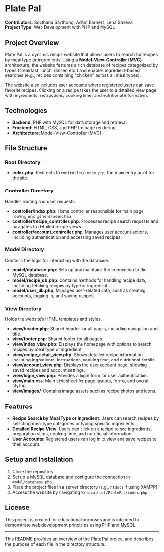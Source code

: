 # Plate Pal

**Contributors**: Southana Saythong, Adam Earnest, Lena Sarieva  
**Project Type**: Web Development with PHP and MySQL

## Project Overview
Plate Pal is a dynamic recipe website that allows users to search for recipes by meal type or ingredients. Using a **Model-View-Controller (MVC)** architecture, the website features a rich database of recipes categorized by types (breakfast, lunch, dinner, etc.) and enables ingredient-based searches (e.g., recipes containing "chicken" across all meal types).  

The website also includes user accounts where registered users can save favorite recipes. Clicking on a recipe takes the user to a detailed view page with ingredients, instructions, cooking time, and nutritional information.

## Technologies
- **Backend**: PHP with MySQL for data storage and retrieval
- **Frontend**: HTML, CSS, and PHP for page rendering
- **Architecture**: Model-View-Controller (MVC)

## File Structure

### Root Directory
- **index.php**: Redirects to `controller/index.php`, the main entry point for the site.

### Controller Directory
Handles routing and user requests. 

- **controller/index.php**: Home controller responsible for main page routing and general searches.
- **controller/recipe_controller.php**: Processes recipe search requests and navigates to detailed recipe views.
- **controller/account_controller.php**: Manages user account actions, including authentication and accessing saved recipes.

### Model Directory
Contains the logic for interacting with the database.

- **model/database.php**: Sets up and maintains the connection to the MySQL database.
- **model/recipe_db.php**: Contains methods for handling recipe data, including fetching recipes by type or ingredient.
- **model/user_db.php**: Manages user-related data, such as creating accounts, logging in, and saving recipes.

### View Directory
Holds the website’s HTML templates and styles.

- **view/header.php**: Shared header for all pages, including navigation and title.
- **view/footer.php**: Shared footer for all pages.
- **view/index_view.php**: Displays the homepage with options to search recipes by meal type or ingredient.
- **view/recipe_detail_view.php**: Shows detailed recipe information, including ingredients, instructions, cooking time, and nutritional details.
- **view/account_view.php**: Displays the user account page, showing saved recipes and account settings.
- **view/login_view.php**: Provides a login form for user authentication.
- **view/main.css**: Main stylesheet for page layouts, forms, and overall styling.
- **view/images/**: Contains image assets such as recipe photos and icons.

## Features
- **Recipe Search by Meal Type or Ingredient**: Users can search recipes by selecting meal type categories or typing specific ingredients.
- **Detailed Recipe View**: Users can click on a recipe to see ingredients, preparation steps, cooking time, and nutritional information.
- **User Accounts**: Registered users can log in to view and save recipes to their account.

## Setup and Installation
1. Clone the repository.
2. Set up a MySQL database and configure the connection in `model/database.php`.
3. Place the project files in a server directory (e.g., `htdocs` if using XAMPP).
4. Access the website by navigating to `localhost/PlatePal/index.php`.

## License
This project is created for educational purposes and is intended to demonstrate web development principles using PHP and MySQL.

---

This README provides an overview of the Plate Pal project and describes the purpose of each file in the directory structure.
